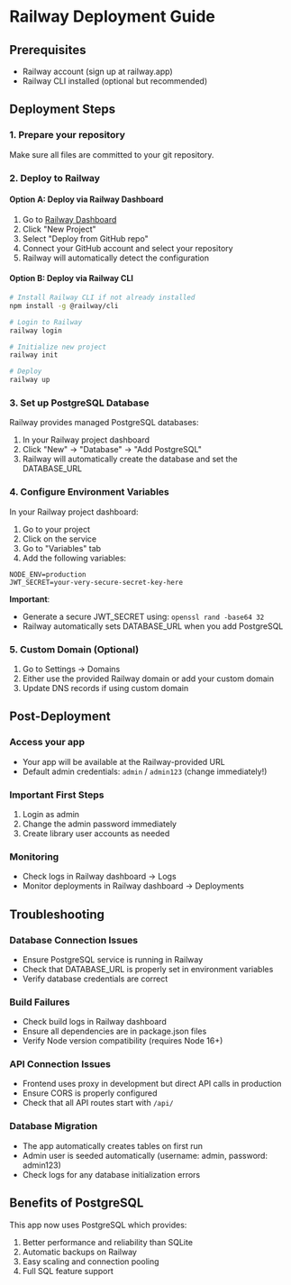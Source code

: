 # Railway Deployment Guide

## Prerequisites
- Railway account (sign up at railway.app)
- Railway CLI installed (optional but recommended)

## Deployment Steps

### 1. Prepare your repository
Make sure all files are committed to your git repository.

### 2. Deploy to Railway

#### Option A: Deploy via Railway Dashboard
1. Go to [Railway Dashboard](https://railway.app/dashboard)
2. Click "New Project"
3. Select "Deploy from GitHub repo"
4. Connect your GitHub account and select your repository
5. Railway will automatically detect the configuration

#### Option B: Deploy via Railway CLI
```bash
# Install Railway CLI if not already installed
npm install -g @railway/cli

# Login to Railway
railway login

# Initialize new project
railway init

# Deploy
railway up
```

### 3. Set up PostgreSQL Database

Railway provides managed PostgreSQL databases:

1. In your Railway project dashboard
2. Click "New" → "Database" → "Add PostgreSQL"
3. Railway will automatically create the database and set the DATABASE_URL

### 4. Configure Environment Variables

In your Railway project dashboard:
1. Go to your project
2. Click on the service
3. Go to "Variables" tab
4. Add the following variables:

```
NODE_ENV=production
JWT_SECRET=your-very-secure-secret-key-here
```

**Important**: 
- Generate a secure JWT_SECRET using: `openssl rand -base64 32`
- Railway automatically sets DATABASE_URL when you add PostgreSQL

### 5. Custom Domain (Optional)

1. Go to Settings → Domains
2. Either use the provided Railway domain or add your custom domain
3. Update DNS records if using custom domain

## Post-Deployment

### Access your app
- Your app will be available at the Railway-provided URL
- Default admin credentials: `admin` / `admin123` (change immediately!)

### Important First Steps
1. Login as admin
2. Change the admin password immediately
3. Create library user accounts as needed

### Monitoring
- Check logs in Railway dashboard → Logs
- Monitor deployments in Railway dashboard → Deployments

## Troubleshooting

### Database Connection Issues
- Ensure PostgreSQL service is running in Railway
- Check that DATABASE_URL is properly set in environment variables
- Verify database credentials are correct

### Build Failures
- Check build logs in Railway dashboard
- Ensure all dependencies are in package.json files
- Verify Node version compatibility (requires Node 16+)

### API Connection Issues
- Frontend uses proxy in development but direct API calls in production
- Ensure CORS is properly configured
- Check that all API routes start with `/api/`

### Database Migration
- The app automatically creates tables on first run
- Admin user is seeded automatically (username: admin, password: admin123)
- Check logs for any database initialization errors

## Benefits of PostgreSQL

This app now uses PostgreSQL which provides:
1. Better performance and reliability than SQLite
2. Automatic backups on Railway
3. Easy scaling and connection pooling
4. Full SQL feature support